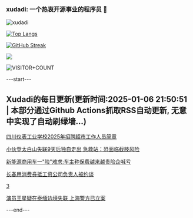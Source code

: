 ### xudadi: 一个热衷开源事业的程序员 👋

![xudadi](https://github-readme-stats-git-masterorgs-github-readme-stats-team.vercel.app/api?username=xudadi)

[![Top Langs](https://github-readme-stats.vercel.app/api/top-langs/?username=xudadi)](https://github.com/anuraghazra/github-readme-stats)

[![GitHub Streak](https://streak-stats.demolab.com?user=xudadi&locale=zh_Hans)](https://git.io/streak-stats)

![](https://raw.githubusercontent.com/xudadi/xudadi/main/assets/github-contribution-grid-snake.svg)

![VISITOR+COUNT](https://komarev.com/ghpvc/?username=xudadi&label=VISITOR+COUNT)


---start---

## Xudadi的每日更新(更新时间:2025-01-06 21:50:51 | 本部分通过Github Actions抓取RSS自动更新, 无意中实现了自动刷绿墙...)

[四川仪表工业学校2025年招聘超市工作人员简章](https://www.gongkaoleida.com/article/2256270)

[小伙登太白山失联9天后独自走出 急救站：恐面临截肢风险](https://m.163.com/news/article/JL86IBSF051492T3.html)

[新能源商用车一"险"难求:车主称保费越来越贵险企喊亏](https://m.163.com/news/article/JL83GUQO0512B07B.html)

[长春用消费券抵工资公司负责人被约谈](https://m.163.com/news/article/JL834BD10001899O.html)

[3](https://m.163.com/touch/news/sub/domestic)

[演员王星疑在泰缅边境失联 上海警方已立案](https://m.163.com/news/article/JL8099J30001899O.html)

---end---
